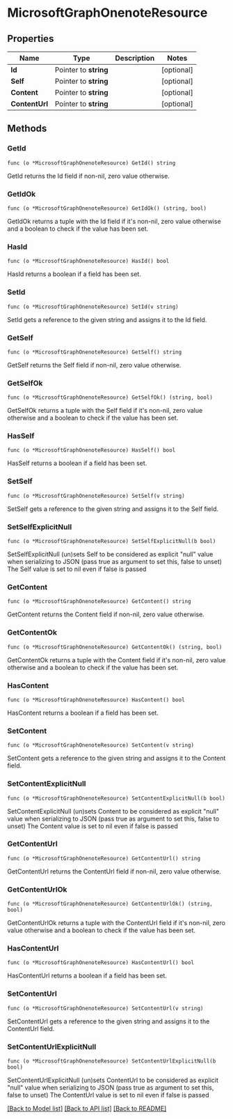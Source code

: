 # MicrosoftGraphOnenoteResource

## Properties

Name | Type | Description | Notes
------------ | ------------- | ------------- | -------------
**Id** | Pointer to **string** |  | [optional] 
**Self** | Pointer to **string** |  | [optional] 
**Content** | Pointer to **string** |  | [optional] 
**ContentUrl** | Pointer to **string** |  | [optional] 

## Methods

### GetId

`func (o *MicrosoftGraphOnenoteResource) GetId() string`

GetId returns the Id field if non-nil, zero value otherwise.

### GetIdOk

`func (o *MicrosoftGraphOnenoteResource) GetIdOk() (string, bool)`

GetIdOk returns a tuple with the Id field if it's non-nil, zero value otherwise
and a boolean to check if the value has been set.

### HasId

`func (o *MicrosoftGraphOnenoteResource) HasId() bool`

HasId returns a boolean if a field has been set.

### SetId

`func (o *MicrosoftGraphOnenoteResource) SetId(v string)`

SetId gets a reference to the given string and assigns it to the Id field.

### GetSelf

`func (o *MicrosoftGraphOnenoteResource) GetSelf() string`

GetSelf returns the Self field if non-nil, zero value otherwise.

### GetSelfOk

`func (o *MicrosoftGraphOnenoteResource) GetSelfOk() (string, bool)`

GetSelfOk returns a tuple with the Self field if it's non-nil, zero value otherwise
and a boolean to check if the value has been set.

### HasSelf

`func (o *MicrosoftGraphOnenoteResource) HasSelf() bool`

HasSelf returns a boolean if a field has been set.

### SetSelf

`func (o *MicrosoftGraphOnenoteResource) SetSelf(v string)`

SetSelf gets a reference to the given string and assigns it to the Self field.

### SetSelfExplicitNull

`func (o *MicrosoftGraphOnenoteResource) SetSelfExplicitNull(b bool)`

SetSelfExplicitNull (un)sets Self to be considered as explicit "null" value
when serializing to JSON (pass true as argument to set this, false to unset)
The Self value is set to nil even if false is passed
### GetContent

`func (o *MicrosoftGraphOnenoteResource) GetContent() string`

GetContent returns the Content field if non-nil, zero value otherwise.

### GetContentOk

`func (o *MicrosoftGraphOnenoteResource) GetContentOk() (string, bool)`

GetContentOk returns a tuple with the Content field if it's non-nil, zero value otherwise
and a boolean to check if the value has been set.

### HasContent

`func (o *MicrosoftGraphOnenoteResource) HasContent() bool`

HasContent returns a boolean if a field has been set.

### SetContent

`func (o *MicrosoftGraphOnenoteResource) SetContent(v string)`

SetContent gets a reference to the given string and assigns it to the Content field.

### SetContentExplicitNull

`func (o *MicrosoftGraphOnenoteResource) SetContentExplicitNull(b bool)`

SetContentExplicitNull (un)sets Content to be considered as explicit "null" value
when serializing to JSON (pass true as argument to set this, false to unset)
The Content value is set to nil even if false is passed
### GetContentUrl

`func (o *MicrosoftGraphOnenoteResource) GetContentUrl() string`

GetContentUrl returns the ContentUrl field if non-nil, zero value otherwise.

### GetContentUrlOk

`func (o *MicrosoftGraphOnenoteResource) GetContentUrlOk() (string, bool)`

GetContentUrlOk returns a tuple with the ContentUrl field if it's non-nil, zero value otherwise
and a boolean to check if the value has been set.

### HasContentUrl

`func (o *MicrosoftGraphOnenoteResource) HasContentUrl() bool`

HasContentUrl returns a boolean if a field has been set.

### SetContentUrl

`func (o *MicrosoftGraphOnenoteResource) SetContentUrl(v string)`

SetContentUrl gets a reference to the given string and assigns it to the ContentUrl field.

### SetContentUrlExplicitNull

`func (o *MicrosoftGraphOnenoteResource) SetContentUrlExplicitNull(b bool)`

SetContentUrlExplicitNull (un)sets ContentUrl to be considered as explicit "null" value
when serializing to JSON (pass true as argument to set this, false to unset)
The ContentUrl value is set to nil even if false is passed

[[Back to Model list]](../README.md#documentation-for-models) [[Back to API list]](../README.md#documentation-for-api-endpoints) [[Back to README]](../README.md)


